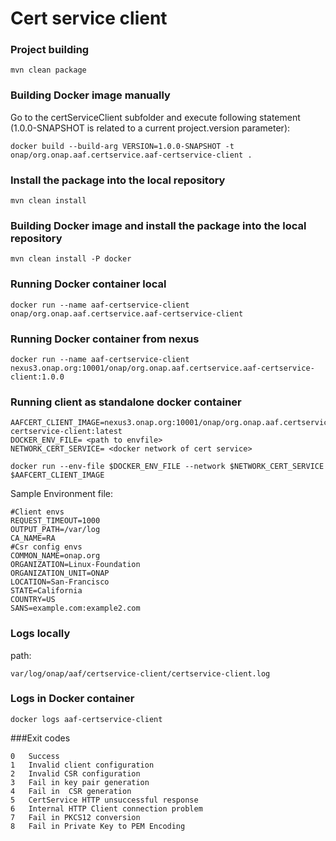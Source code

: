 # Cert service client

### Project building
```
mvn clean package
```
    
### Building Docker image manually
Go to the certServiceClient subfolder and execute following statement (1.0.0-SNAPSHOT is related to a current project.version parameter):
```
docker build --build-arg VERSION=1.0.0-SNAPSHOT -t onap/org.onap.aaf.certservice.aaf-certservice-client .
```
    
### Install the package into the local repository
```
mvn clean install
```     
    
### Building Docker image and  install the package into the local repository
```
mvn clean install -P docker
```   

### Running Docker container local
```
docker run --name aaf-certservice-client onap/org.onap.aaf.certservice.aaf-certservice-client
```

### Running Docker container from nexus
```
docker run --name aaf-certservice-client nexus3.onap.org:10001/onap/org.onap.aaf.certservice.aaf-certservice-client:1.0.0
```

### Running client as standalone docker container
```
AAFCERT_CLIENT_IMAGE=nexus3.onap.org:10001/onap/org.onap.aaf.certservice.aaf-certservice-client:latest
DOCKER_ENV_FILE= <path to envfile>
NETWORK_CERT_SERVICE= <docker network of cert service>
 
docker run --env-file $DOCKER_ENV_FILE --network $NETWORK_CERT_SERVICE $AAFCERT_CLIENT_IMAGE
```
Sample Environment file:
```aidl
#Client envs
REQUEST_TIMEOUT=1000
OUTPUT_PATH=/var/log
CA_NAME=RA
#Csr config envs
COMMON_NAME=onap.org
ORGANIZATION=Linux-Foundation
ORGANIZATION_UNIT=ONAP
LOCATION=San-Francisco
STATE=California
COUNTRY=US
SANS=example.com:example2.com
```

### Logs locally

path: 
```
var/log/onap/aaf/certservice-client/certservice-client.log
```    
### Logs in Docker container
```
docker logs aaf-certservice-client
```
###Exit codes
```
0	Success
1	Invalid client configuration
2	Invalid CSR configuration 
3	Fail in key pair generation
4	Fail in  CSR generation
5	CertService HTTP unsuccessful response
6	Internal HTTP Client connection problem
7	Fail in PKCS12 conversion
8	Fail in Private Key to PEM Encoding
